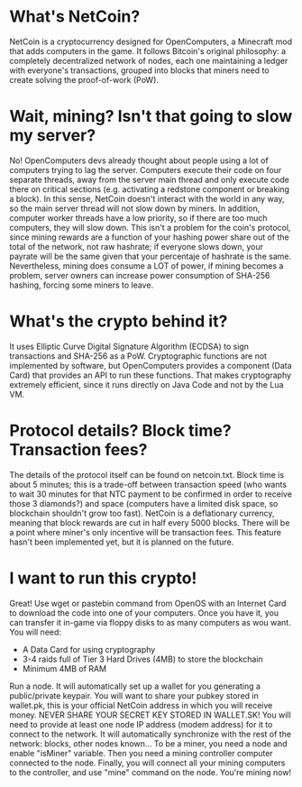 # What's NetCoin?
NetCoin is a cryptocurrency designed for OpenComputers, a Minecraft mod that adds computers in the game. It follows Bitcoin's original philosophy: a completely decentralized network of nodes, each one maintaining a ledger with everyone's transactions, grouped into blocks that miners need to create solving the proof-of-work (PoW).

# Wait, mining? Isn't that going to slow my server?
No! OpenComputers devs already thought about people using a lot of computers trying to lag the server. Computers execute their code on four separate threads, away from the server main thread and only execute code there on critical sections (e.g. activating a redstone component or breaking a block). In this sense, NetCoin doesn't interact with the world in any way, so the main server thread will not slow down by miners.
In addition, computer worker threads have a low priority, so if there are too much computers, they will slow down. This isn't a problem for the coin's protocol, since mining rewards are a function of your hashing power share out of the total of the network, not raw hashrate; if everyone slows down, your payrate will be the same given that your percentaje of hashrate is the same.
Nevertheless, mining does consume a LOT of power, if mining becomes a problem, server owners can increase power consumption of SHA-256 hashing, forcing some miners to leave.

# What's the crypto behind it?
It uses Elliptic Curve Digital Signature Algorithm (ECDSA) to sign transactions and SHA-256 as a PoW. Cryptographic functions are not implemented by software, but OpenComputers provides a component (Data Card) that provides an API to run these functions. That makes cryptography extremely efficient, since it runs directly on Java Code and not by the Lua VM.

# Protocol details? Block time? Transaction fees?
The details of the protocol itself can be found on netcoin.txt. Block time is about 5 minutes; this is a trade-off between transaction speed (who wants to wait 30 minutes for that NTC payment to be confirmed in order to receive those 3 diamonds?) and space (computers have a limited disk space, so blockchain shouldn't grow too fast).
NetCoin is a deflationary currency, meaning that block rewards are cut in half every 5000 blocks. There will be a point where miner's only incentive will be transaction fees. This feature hasn't been implemented yet, but it is planned on the future.

# I want to run this crypto!
Great! Use wget or pastebin command from OpenOS with an Internet Card to download the code into one of your computers. Once you have it, you can transfer it in-game via floppy disks to as many computers as wou want. You will need:
- A Data Card for using cryptography
- 3-4 raids full of Tier 3 Hard Drives (4MB) to store the blockchain
- Minimum 4MB of RAM

Run a node. It will automatically set up a wallet for you generating a public/private keypair. You will want to share your pubkey stored in wallet.pk, this is your official NetCoin address in which you will receive money. NEVER SHARE YOUR SECRET KEY STORED IN WALLET.SK! You will need to provide at least one node IP address (modem address) for it to connect to the network. It will automatically synchronize with the rest of the network: blocks, other nodes known...
To be a miner, you need a node and enable "isMiner" variable. Then you need a mining controller computer connected to the node. Finally, you will connect all your mining computers to the controller, and use "mine" command on the node. You're mining now!
